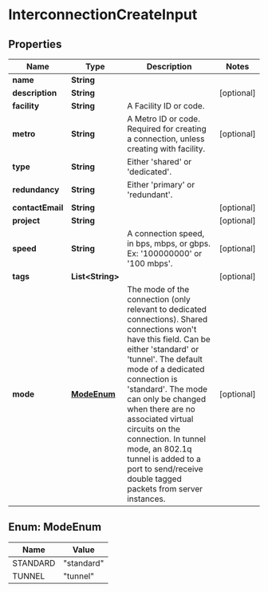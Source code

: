 
# InterconnectionCreateInput

## Properties
Name | Type | Description | Notes
------------ | ------------- | ------------- | -------------
**name** | **String** |  | 
**description** | **String** |  |  [optional]
**facility** | **String** | A Facility ID or code. | 
**metro** | **String** | A Metro ID or code. Required for creating a connection, unless creating with facility. |  [optional]
**type** | **String** | Either &#39;shared&#39; or &#39;dedicated&#39;. | 
**redundancy** | **String** | Either &#39;primary&#39; or &#39;redundant&#39;. | 
**contactEmail** | **String** |  |  [optional]
**project** | **String** |  |  [optional]
**speed** | **String** | A connection speed, in bps, mbps, or gbps. Ex: &#39;100000000&#39; or &#39;100 mbps&#39;. |  [optional]
**tags** | **List&lt;String&gt;** |  |  [optional]
**mode** | [**ModeEnum**](#ModeEnum) | The mode of the connection (only relevant to dedicated connections). Shared connections won&#39;t have this field. Can be either &#39;standard&#39; or &#39;tunnel&#39;.   The default mode of a dedicated connection is &#39;standard&#39;. The mode can only be changed when there are no associated virtual circuits on the connection.   In tunnel mode, an 802.1q tunnel is added to a port to send/receive double tagged packets from server instances. |  [optional]


<a name="ModeEnum"></a>
## Enum: ModeEnum
Name | Value
---- | -----
STANDARD | &quot;standard&quot;
TUNNEL | &quot;tunnel&quot;



